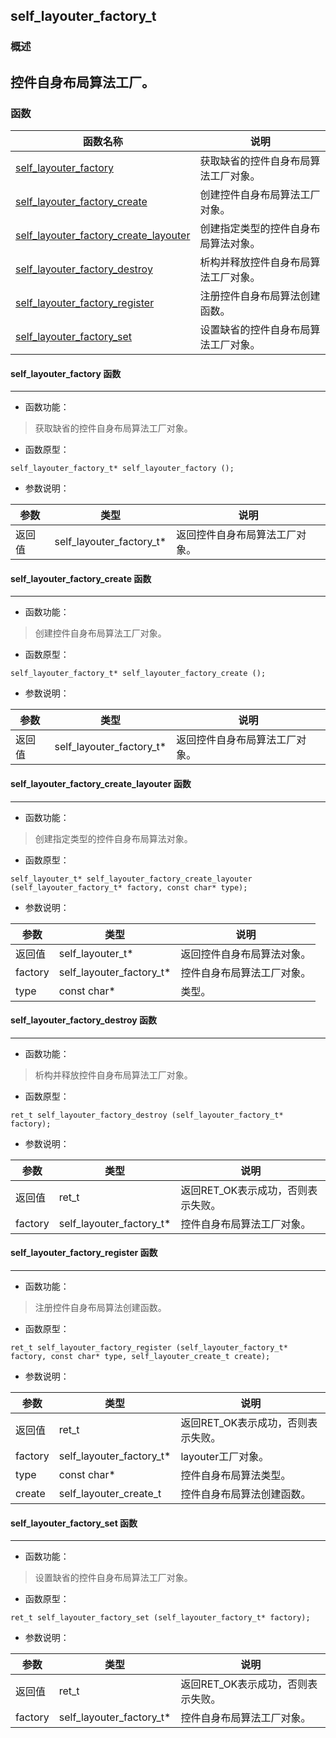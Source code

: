 ## self\_layouter\_factory\_t
### 概述
控件自身布局算法工厂。
----------------------------------
### 函数
<p id="self_layouter_factory_t_methods">

| 函数名称 | 说明 | 
| -------- | ------------ | 
| <a href="#self_layouter_factory_t_self_layouter_factory">self\_layouter\_factory</a> | 获取缺省的控件自身布局算法工厂对象。 |
| <a href="#self_layouter_factory_t_self_layouter_factory_create">self\_layouter\_factory\_create</a> | 创建控件自身布局算法工厂对象。 |
| <a href="#self_layouter_factory_t_self_layouter_factory_create_layouter">self\_layouter\_factory\_create\_layouter</a> | 创建指定类型的控件自身布局算法对象。 |
| <a href="#self_layouter_factory_t_self_layouter_factory_destroy">self\_layouter\_factory\_destroy</a> | 析构并释放控件自身布局算法工厂对象。 |
| <a href="#self_layouter_factory_t_self_layouter_factory_register">self\_layouter\_factory\_register</a> | 注册控件自身布局算法创建函数。 |
| <a href="#self_layouter_factory_t_self_layouter_factory_set">self\_layouter\_factory\_set</a> | 设置缺省的控件自身布局算法工厂对象。 |
#### self\_layouter\_factory 函数
-----------------------

* 函数功能：

> <p id="self_layouter_factory_t_self_layouter_factory">获取缺省的控件自身布局算法工厂对象。

* 函数原型：

```
self_layouter_factory_t* self_layouter_factory ();
```

* 参数说明：

| 参数 | 类型 | 说明 |
| -------- | ----- | --------- |
| 返回值 | self\_layouter\_factory\_t* | 返回控件自身布局算法工厂对象。 |
#### self\_layouter\_factory\_create 函数
-----------------------

* 函数功能：

> <p id="self_layouter_factory_t_self_layouter_factory_create">创建控件自身布局算法工厂对象。

* 函数原型：

```
self_layouter_factory_t* self_layouter_factory_create ();
```

* 参数说明：

| 参数 | 类型 | 说明 |
| -------- | ----- | --------- |
| 返回值 | self\_layouter\_factory\_t* | 返回控件自身布局算法工厂对象。 |
#### self\_layouter\_factory\_create\_layouter 函数
-----------------------

* 函数功能：

> <p id="self_layouter_factory_t_self_layouter_factory_create_layouter">创建指定类型的控件自身布局算法对象。

* 函数原型：

```
self_layouter_t* self_layouter_factory_create_layouter (self_layouter_factory_t* factory, const char* type);
```

* 参数说明：

| 参数 | 类型 | 说明 |
| -------- | ----- | --------- |
| 返回值 | self\_layouter\_t* | 返回控件自身布局算法对象。 |
| factory | self\_layouter\_factory\_t* | 控件自身布局算法工厂对象。 |
| type | const char* | 类型。 |
#### self\_layouter\_factory\_destroy 函数
-----------------------

* 函数功能：

> <p id="self_layouter_factory_t_self_layouter_factory_destroy">析构并释放控件自身布局算法工厂对象。

* 函数原型：

```
ret_t self_layouter_factory_destroy (self_layouter_factory_t* factory);
```

* 参数说明：

| 参数 | 类型 | 说明 |
| -------- | ----- | --------- |
| 返回值 | ret\_t | 返回RET\_OK表示成功，否则表示失败。 |
| factory | self\_layouter\_factory\_t* | 控件自身布局算法工厂对象。 |
#### self\_layouter\_factory\_register 函数
-----------------------

* 函数功能：

> <p id="self_layouter_factory_t_self_layouter_factory_register">注册控件自身布局算法创建函数。

* 函数原型：

```
ret_t self_layouter_factory_register (self_layouter_factory_t* factory, const char* type, self_layouter_create_t create);
```

* 参数说明：

| 参数 | 类型 | 说明 |
| -------- | ----- | --------- |
| 返回值 | ret\_t | 返回RET\_OK表示成功，否则表示失败。 |
| factory | self\_layouter\_factory\_t* | layouter工厂对象。 |
| type | const char* | 控件自身布局算法类型。 |
| create | self\_layouter\_create\_t | 控件自身布局算法创建函数。 |
#### self\_layouter\_factory\_set 函数
-----------------------

* 函数功能：

> <p id="self_layouter_factory_t_self_layouter_factory_set">设置缺省的控件自身布局算法工厂对象。

* 函数原型：

```
ret_t self_layouter_factory_set (self_layouter_factory_t* factory);
```

* 参数说明：

| 参数 | 类型 | 说明 |
| -------- | ----- | --------- |
| 返回值 | ret\_t | 返回RET\_OK表示成功，否则表示失败。 |
| factory | self\_layouter\_factory\_t* | 控件自身布局算法工厂对象。 |
